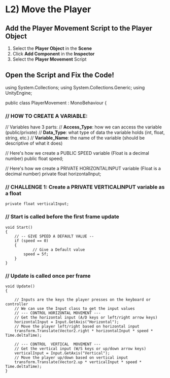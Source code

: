 

# L2) Move the Player
## Add the Player Movement Script to the Player Object
1) Select the **Player Object** in the **Scene**
2) Click **Add Component** in the **Inspector** 
3) Select the **Player Movement** Script
## Open the Script and Fix the Code!
using System.Collections;
using System.Collections.Generic;
using UnityEngine;

public class PlayerMovement : MonoBehaviour
{

### // HOW TO CREATE A VARIABLE:
// Variables have 3 parts:
// **Access_Type**: how we can access the variable (public/private)
// **Data_Type**: what type of data the variable holds (int, float, string, etc.)
// **Variable_Name**: the name of the variable (should be descriptive of what it does)

// Here's how we create a PUBLIC SPEED variable (Float is a decimal number)
public float speed;

// Here's how we create a PRIVATE HORIZONTALINPUT variable (Float is a decimal number)
private float horizontalInput;

### // CHALLENGE 1: Create a PRIVATE VERTICALINPUT variable as a float

    private float verticalInput;


### // Start is called before the first frame update

    void Start()
	{
    	// -- GIVE SPEED A DEFAULT VALUE --
    	if (speed == 0)
		{
	    		// Give a Default value
		    speed = 5f;
    	}
    }


### // Update is called once per frame

    void Update()
    {
    
	    // Inputs are the keys the player presses on the keyboard or controller
	    // We can use the Input class to get the input values
	    // --- CONTROL HORIZONTAL MOVEMENT --- 
	    // Get the horizontal input (A/D keys or left/right arrow keys)
	    horizontalInput = Input.GetAxis("Horizontal");
	    // Move the player left/right based on horizontal input
	    transform.Translate(Vector2.right * horizontalInput * speed * Time.deltaTime);
	    
	    // --- CONTROL  VERTICAL  MOVEMENT --- 
	    // Get the vertical input (W/S keys or up/down arrow keys)
	    verticalInput = Input.GetAxis("Vertical");
	    // Move the player up/down based on vertical input
	    transform.Translate(Vector2.up * verticalInput * speed * Time.deltaTime); 
	}
